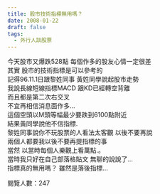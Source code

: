 ```yaml
---
title: 股市技術指標無用嗎？
date: 2008-01-22
draft: false
tags:
  - 外行人談股票
---
```

今天股市又爆跌528點 每個作多的股友心情一定很差  
其實 股市的技術指標是可以參考的  
記得96.11.1日跟黎姓同事 黃姓同學說起股市走勢  
我說長線短線指標MACD 跟KD已經轉空背離  
而且都是第二次右交叉  
不宜再相信消息面作多…  
這個空頭以M頭等幅最少要跌到6100點附近  
結果黃同學說他不信指標.  
黎姓同事說你不玩股票的人看法太客觀 以後不要再說  
兩個人都要我以後不要再提指標的事  
當然 以當時每個人樂觀上看萬點.。  
當時我只好在自己部落格貼文 無聊的說說了…  
指標真的無用嗎？ 雖然是落後指標…  


閱覽人數：247